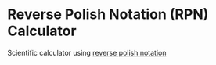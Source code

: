 # Reverse Polish Notation (RPN) Calculator

Scientific calculator using [reverse polish notation](https://en.wikipedia.org/wiki/Reverse_Polish_notation)
